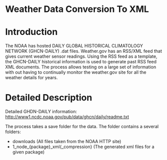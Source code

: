 Weather Data Conversion To XML
=====================

# Introduction

The NOAA has hosted DAILY GLOBAL HISTORICAL CLIMATOLOGY NETWORK (GHCN-DAILY) 
.dat files. Weather.gov has an RSS/XML feed that gives current weather sensor 
readings. Using the RSS feed as a template, the GHCN-DAILY historical 
information is used to generate past RSS feed XML documents. The process allows 
testing on a large set of information with out having to continually monitor 
the weather.gov site for all the weather details for years.

# Detailed Description

Detailed GHDN-DAILY information: 
<http://www1.ncdc.noaa.gov/pub/data/ghcn/daily/readme.txt>

The process takes a save folder for the data. The folder contains a several 
folders:

 - downloads (All files taken from the NOAA HTTP site)
 - 1\_node\_{package}\_xml{\_compression} (The generated xml files for a given 
     package)